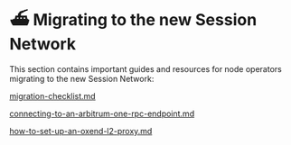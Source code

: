 # ⛴️ Migrating to the new Session Network

This section contains important guides and resources for node operators migrating to the new Session Network:&#x20;

[migration-checklist.md](migration-checklist.md "mention")

[connecting-to-an-arbitrum-one-rpc-endpoint.md](connecting-to-an-arbitrum-one-rpc-endpoint.md "mention")

[how-to-set-up-an-oxend-l2-proxy.md](how-to-set-up-an-oxend-l2-proxy.md "mention")
